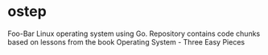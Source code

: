 # ostep
Foo-Bar Linux operating system using Go.
Repository contains code chunks based on lessons from the book Operating System - Three Easy Pieces
 

